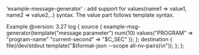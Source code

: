 'example-message-generator' : add support for values(name1 => value1, name2 => value2,..) syntax.
The value part follows template syntax.

Example
@version: 3.27
log {
  source { example-msg-generator(template("message parameter")
                                 num(10)
                                 values("PROGRAM" => "program-name"
                                        "current-second" => "$C_SEC"
                                ));
         };
  destination { file(/dev/stdout template("$(format-json --scope all-nv-pairs)\n")); };
};
